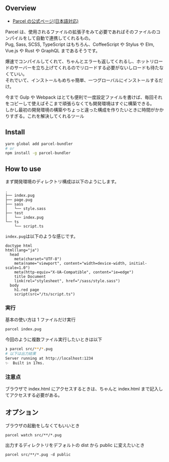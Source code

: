 ## Overview

- [Parcel の公式ページ(日本語対応)](https://ja.parceljs.org)

Parcel は、使用されるファイルの拡張子をみて必要であればそのファイルのコンパイルをして自動で連携してくれるもの。  
Pug, Sass, SCSS, TypeScript はもちろん、CoffeeScript や Stylus や Elm, Vue.js や Rust や GraphQL まであるそうです。

爆速でコンパイルしてくれて、ちゃんとエラーも返してくれるし、ホットリロードのサーバーを立ち上げてくれるのでリロードする必要がないしロードも待たなくていい。  
それでいて、インストールもめちゃ簡単、一つグローバルにインストールするだけ。

今まで Gulp や Webpack はとても便利で一度設定ファイルを書けば、毎回それをコピーして使えばそこまで頑張らなくても開発環境はすぐに構築できる。  
しかし最初の開発環境の構築やちょっと違った構成を作りたいときに時間がかかりすぎる。これを解決してくれるツール

## Install

```bash
yarn global add parcel-bundler
# or
npm install -g parcel-bundler
```

## How to use

まず開発環境のディレクトリ構成は以下のようにします。

```
.
├── index.pug
├── page.pug
├── sass
│   └── style.sass
├── test
│   └── index.pug
└── ts
    └── script.ts
```

`index.pug`は以下のような感じです。

```
doctype html
html(lang="ja")
  head
    meta(charset="UTF-8")
    meta(name="viewport", content="width=device-width, initial-scale=1.0")
    meta(http-equiv="X-UA-Compatible", content="ie=edge")
    title Document
    link(rel="stylesheet", href="/sass/style.sass")
  body
    h1.red page
    script(src="/ts/script.ts")
```

### 実行

基本の使い方は 1 ファイルだけ実行

```bash
parcel index.pug
```

今回のように複数ファイル実行したいときは以下

```bash
❯ parcel src/**/*.pug
# 以下は出力結果
Server running at http://localhost:1234
✨  Built in 17ms.
```

### 注意点

ブラウザで index.html にアクセスするときは、ちゃんと index.html まで記入してアクセスする必要がある。

## オプション

ブラウザの起動をしなくてもいいとき

```
parcel watch src/**/*.pug
```

出力するディレクトリをデフォルトの dist から public に変えたいとき

```
parcel src/**/*.pug -d public
```
